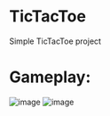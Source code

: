# TicTacToe
Simple TicTacToe project
# Gameplay:
![image](https://user-images.githubusercontent.com/60894689/137732539-85beee16-db47-465d-852b-2a7170f2e743.png)
![image](https://user-images.githubusercontent.com/60894689/137732614-1af1fa12-727e-454a-b080-74e9e87ec80e.png)
